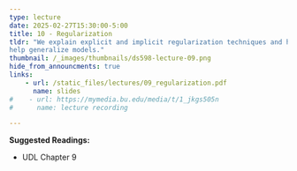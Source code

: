 ```yaml
---
type: lecture
date: 2025-02-27T15:30:00-5:00
title: 10 - Regularization
tldr: "We explain explicit and implicit regularization techniques and how they
help generalize models."
thumbnail: /_images/thumbnails/ds598-lecture-09.png
hide_from_announcments: true
links: 
    - url: /static_files/lectures/09_regularization.pdf
      name: slides
#    - url: https://mymedia.bu.edu/media/t/1_jkgs505n
#      name: lecture recording

---
```

**Suggested Readings:**
- UDL Chapter 9
